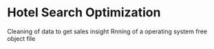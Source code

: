 # Hotel Search Optimization
Cleaning of data to get sales insight
Rnning of a operating system free object file
